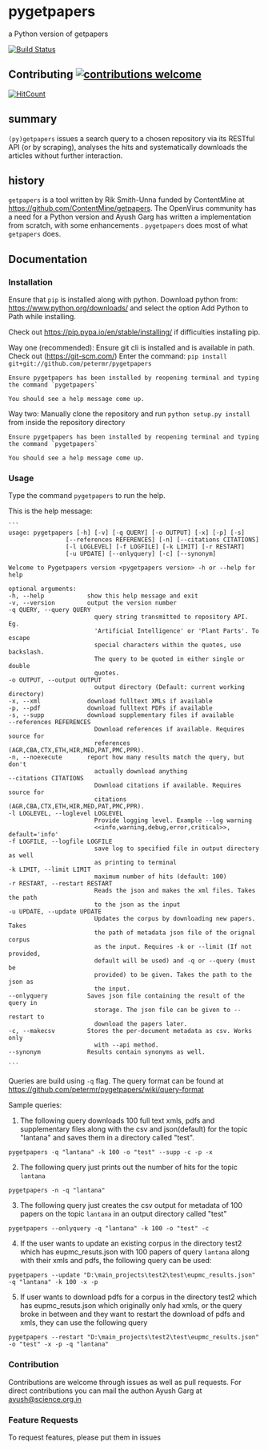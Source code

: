 # pygetpapers

a Python version of getpapers


[![Build Status](https://travis-ci.org/petermr/pygetpapers.png?branch=master)](https://travis-ci.org/petermr/pygetpapers)
## Contributing [![contributions welcome](https://img.shields.io/badge/contributions-welcome-brightgreen.svg?style=flat)](https://github.com/petermr/pygetpapers/issues)
[![HitCount](http://hits.dwyl.com/petermr/pygetpapers.svg)](http://hits.dwyl.com/petermr/pygetpapers)



## summary

`(py)getpapers` issues a search query to a chosen repository via its RESTful API (or by scraping), analyses the hits and systematically downloads the articles without further interaction.

## history

`getpapers` is a tool written by Rik Smith-Unna funded by ContentMine at https://github.com/ContentMine/getpapers. The OpenVirus community has a need for a Python version and Ayush Garg has written a implementation from scratch, with some enhancements . `pygetpapers` does most of what `getpapers` does.

## Documentation

### Installation

Ensure that `pip` is installed along with python. Download python from: https://www.python.org/downloads/ and select the option Add Python to Path while installing.

Check out https://pip.pypa.io/en/stable/installing/ if difficulties installing pip.

Way one (recommended): Ensure git cli is installed and is available in path. Check out (https://git-scm.com/)
Enter the command: `pip install git+git://github.com/petermr/pygetpapers`

    Ensure pygetpapers has been installed by reopening terminal and typing the command `pygetpapers`

    You should see a help message come up.

Way two:
Manually clone the repository and run `python setup.py install` from inside the repository directory

    Ensure pygetpapers has been installed by reopening terminal and typing the command `pygetpapers`

    You should see a help message come up.

### Usage

Type the command `pygetpapers` to run the help.

This is the help message:

    ```
    usage: pygetpapers [-h] [-v] [-q QUERY] [-o OUTPUT] [-x] [-p] [-s]
                    [--references REFERENCES] [-n] [--citations CITATIONS]
                    [-l LOGLEVEL] [-f LOGFILE] [-k LIMIT] [-r RESTART]
                    [-u UPDATE] [--onlyquery] [-c] [--synonym]

    Welcome to Pygetpapers version <pygetpapers version> -h or --help for help

    optional arguments:
    -h, --help            show this help message and exit
    -v, --version         output the version number
    -q QUERY, --query QUERY
                            query string transmitted to repository API. Eg.
                            'Artificial Intelligence' or 'Plant Parts'. To escape
                            special characters within the quotes, use backslash.
                            The query to be quoted in either single or double
                            quotes.
    -o OUTPUT, --output OUTPUT
                            output directory (Default: current working directory)
    -x, --xml             download fulltext XMLs if available
    -p, --pdf             download fulltext PDFs if available
    -s, --supp            download supplementary files if available
    --references REFERENCES
                            Download references if available. Requires source for
                            references (AGR,CBA,CTX,ETH,HIR,MED,PAT,PMC,PPR).
    -n, --noexecute       report how many results match the query, but don't
                            actually download anything
    --citations CITATIONS
                            Download citations if available. Requires source for
                            citations (AGR,CBA,CTX,ETH,HIR,MED,PAT,PMC,PPR).
    -l LOGLEVEL, --loglevel LOGLEVEL
                            Provide logging level. Example --log warning
                            <<info,warning,debug,error,critical>>, default='info'
    -f LOGFILE, --logfile LOGFILE
                            save log to specified file in output directory as well
                            as printing to terminal
    -k LIMIT, --limit LIMIT
                            maximum number of hits (default: 100)
    -r RESTART, --restart RESTART
                            Reads the json and makes the xml files. Takes the path
                            to the json as the input
    -u UPDATE, --update UPDATE
                            Updates the corpus by downloading new papers. Takes
                            the path of metadata json file of the orignal corpus
                            as the input. Requires -k or --limit (If not provided,
                            default will be used) and -q or --query (must be
                            provided) to be given. Takes the path to the json as
                            the input.
    --onlyquery           Saves json file containing the result of the query in
                            storage. The json file can be given to --restart to
                            download the papers later.
    -c, --makecsv         Stores the per-document metadata as csv. Works only
                            with --api method.
    --synonym             Results contain synonyms as well.

    ```

Queries are build using `-q` flag. The query format can be found at https://github.com/petermr/pygetpapers/wiki/query-format

Sample queries:

1. The following query downloads 100 full text xmls, pdfs and supplementary files along with the csv and json(default) for the topic "lantana" and saves them in a directory called "test".

`pygetpapers -q "lantana" -k 100 -o "test" --supp -c -p -x`

2. The following query just prints out the number of hits for the topic `lantana`

`pygetpapers -n -q "lantana"`

3. The following query just creates the csv output for metadata of 100 papers on the topic `lantana` in an output directory called "test"

`pygetpapers --onlyquery -q "lantana" -k 100 -o "test" -c`

4. If the user wants to update an existing corpus in the directory test2 which has eupmc_resuts.json with 100 papers of query `lantana` along with their xmls and pdfs, the following query can be used:

`pygetpapers --update "D:\main_projects\test2\test\eupmc_results.json" -q "lantana" -k 100 -x -p`

5. If user wants to download pdfs for a corpus in the directory test2 which has eupmc_resuts.json which originally only had xmls, or the query broke in between and they want to restart the download of pdfs and xmls, they can use the following query

`pygetpapers --restart "D:\main_projects\test2\test\eupmc_results.json" -o "test" -x -p -q "lantana"`

### Contribution

Contributions are welcome through issues as well as pull requests. For direct contributions you can mail the authon Ayush Garg at ayush@science.org.in

### Feature Requests

To request features, please put them in issues
